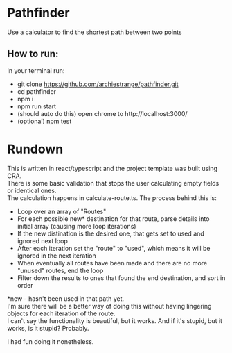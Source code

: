 # Pathfinder
Use a calculator to find the shortest path between two points

## How to run:
In your terminal run: <br />
- git clone https://github.com/archiestrange/pathfinder.git <br />
- cd pathfinder
- npm i
- npm run start
- (should auto do this) open chrome to http://localhost:3000/
- (optional) npm test

# Rundown
This is written in react/typescript and the project template was built using CRA. <br />
There is some basic validation that stops the user calculating empty fields or identical ones. <br />
The calculation happens in calculate-route.ts. The process behind this is: <br />
- Loop over an array of "Routes"
- For each possible new* destination for that route, parse details into initial array (causing more loop iterations)
- If the new distination is the desired one, that gets set to used and ignored next loop
- After each iteration set the "route" to "used", which means it will be ignored in the next iteration
- When eventually all routes have been made and there are no more "unused" routes, end the loop
- Filter down the results to ones that found the end destination, and sort in order

*new - hasn't been used in that path yet. <br />
I'm sure there will be a better way of doing this without having lingering objects for each iteration of the route.<br />
I can't say the functionality is beautiful, but it works. And if it's stupid, but it works, is it stupid? Probably. <br />

I had fun doing it nonetheless.

